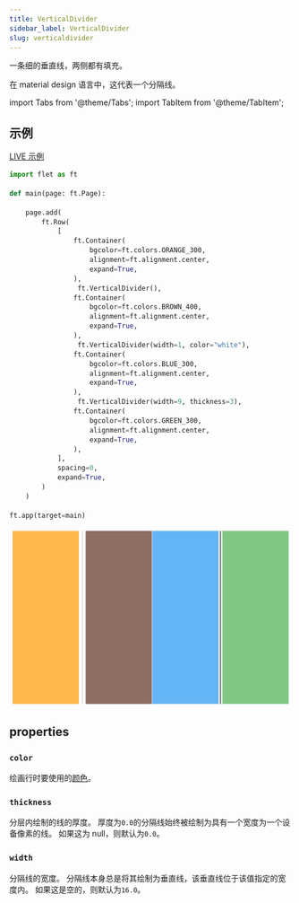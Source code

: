 ```yaml
---
title: VerticalDivider
sidebar_label: VerticalDivider
slug: verticaldivider
---
```


一条细的垂直线，两侧都有填充。

在 material design 语言中，这代表一个分隔线。

import Tabs from '@theme/Tabs';
import TabItem from '@theme/TabItem';

## 示例

[LIVE 示例](https://flet-controls-gallery.fly.dev/layout/verticaldivider)

<Tabs groupId="language">
  <TabItem value="python" label="Python" default>

```python
import flet as ft

def main(page: ft.Page):

    page.add(
        ft.Row(
            [
                ft.Container(
                    bgcolor=ft.colors.ORANGE_300,
                    alignment=ft.alignment.center,
                    expand=True,
                ),
                 ft.VerticalDivider(),
                ft.Container(
                    bgcolor=ft.colors.BROWN_400,
                    alignment=ft.alignment.center,
                    expand=True,
                ),
                 ft.VerticalDivider(width=1, color="white"),
                ft.Container(
                    bgcolor=ft.colors.BLUE_300,
                    alignment=ft.alignment.center,
                    expand=True,
                ),
                 ft.VerticalDivider(width=9, thickness=3),
                ft.Container(
                    bgcolor=ft.colors.GREEN_300,
                    alignment=ft.alignment.center,
                    expand=True,
                ),
            ],
            spacing=0,
            expand=True,
        )
    )

ft.app(target=main)
```

  </TabItem>
</Tabs>

<img src="/img/docs/controls/vertical-divider/vertical-divider.png" className="screenshot-40" />

## properties

### `color`

绘画行时要使用的[颜色](/docs/guides/python/colors)。

### `thickness`

分层内绘制的线的厚度。 厚度为`0.0`的分隔线始终被绘制为具有一个宽度为一个设备像素的线。 如果这为 null，则默认为`0.0`。

### `width`

分隔线的宽度。 分隔线本身总是将其绘制为垂直线，该垂直线位于该值指定的宽度内。 如果这是空的，则默认为`16.0`。

